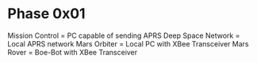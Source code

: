 Phase 0x01
==

Mission Control 	= 	PC capable of sending APRS
Deep Space Network 	= 	Local APRS network
Mars Orbiter		 = 	Local PC with XBee Transceiver
Mars Rover 		=	 Boe-Bot with XBee Transceiver

